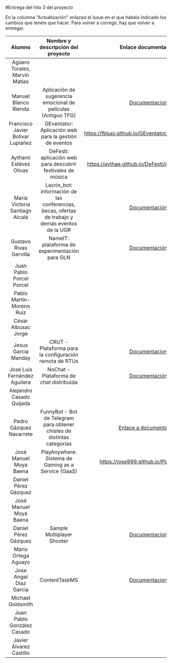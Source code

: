 #Entrega del hito 3 del proyecto

En la columna "Actualización" enlazad el issue en el que habéis
indicado los cambios que tenéis que hacer. Para volver a corregir, hay
que volver a entregar.

| Alumno  | Nombre y descripción del proyecto | Enlace documentación| Enlace a proyecto | Enlace a corrección de otro proyecto | Proyecto corregido por |
|:-:|:-:|:-:|:-:|:-:|:-:|
|Agüero Torales, Marvin Matías||||||
|Manuel Blanco Rienda|Aplicación de sugerencia emocional de películas (Antiguo TFG)|[Documentacion](https://github.com/manuelbr/Proyecto_CC/blob/master/README.md)|[Enlace a Proyecto](https://github.com/manuelbr/Proyecto_CC)|[Corrección](https://github.com/okynos/ProyectoCC/blob/master/orquestacion/correccion.md)|OK - Corregido por José Luis Fernández Aguilera|
| Francisco Javier Bolívar Lupiáñez | GEventator: Aplicación web para la gestión de eventos | https://fblupi.github.io/GEventator/index#orquestacin | https://github.com/fblupi/GEventator | https://fblupi.github.io/GEventator/orquestacion-otros |OK @AythaE OK @griger|
|Aythami Estévez Olivas|DeFesti: aplicación web para descubrir festivales de música|https://aythae.github.io/DeFesti/index#orquestacin|https://github.com/AythaE/DeFesti|https://aythae.github.io/DeFesti/prueba_orquestacion_companieros|Ok @joseangeldiazg|
|María Victoria Santiago Alcalá| Lecrin_bot: información de las conferencias, becas, ofertas de trabajo y demás eventos de la UGR|[Documentación](https://stiago.github.io/Lecrin_Bot/)|[Enlace al proyecto](https://github.com/STiago/Lecrin_Bot)|[Corrección](https://github.com/STiago/Lecrin_Bot/blob/gh-pages/orquestacion_otros.md)||
|Gustavo Rivas Gervilla| NameIT: plataforma de experimentación para GLN | [Documentación](https://griger.github.io/CC/) | [Proyecto](https://github.com/Griger/CC) | [Al final de la página](https://griger.github.io/CC/) | fblupi OK |
|Juan Pablo Porcel Porcel||||||
|Pablo Martín-Moreno Ruiz||||||
|César Albusac Jorge|||||@pedrogazquez OK|
|Jesus Garcia Manday|CRUT - Plataforma para la configuración remota de RTUs|[Documentacion](https://jmanday.github.io/CRUT/index#vagrant)|[Enlace al proyecto](https://github.com/jmanday/CRUT)|||
|José Luis Fernández Aguilera|NoChat - Plataforma de chat distribuida|[Documentación](https://okynos.github.io/ProyectoCC/)|[Nochat](https://github.com/okynos/ProyectoCC)|[Corrección](https://github.com/manuelbr/Proyecto_CC/blob/master/orquestacion/Correcciones.md)|OK - Corregido por Manuel Blanco Rienda|
|Alejandro Casado Quijada||||||
|Pedro Gázquez Navarrete|FunnyBot - Bot de Telegram para obtener chistes de distintas categorías|[Enlace a documentación](https://pedrogazquez.github.io/FunnyBot/)| [Enlace al proyecto](https://github.com/pedrogazquez/FunnyBot)| [Orquestación César](https://pedrogazquez.github.io/FunnyBot/vagrantCesar)||
|José Manuel Moya Baena| PlayAnywhere: Sistema de Gaming as a Service (GaaS) | https://jose999.github.io/PlayAnywhere/ | https://github.com/jose999/PlayAnywhere | https://github.com/manuelbr/Proyecto_CC/blob/master/orquestacion/Correcciones.md |  |
|Daniel Pérez Gázquez||||||
|José Manuel Moya Baena||||||
| Daniel Pérez Gázquez | Sample Multiplayer Shooter | [Documentacion](https://github.com/NestorsImagination/Sample-Multiplayer-Shooter/blob/master/README.md) | [Enlace a Proyecto](https://github.com/NestorsImagination/Sample-Multiplayer-Shooter) |||
|Mario Ortega Aguayo||||||
|Jose Angel Diaz Garcia|ContentTaskMS|[Documentacion](https://joseangeldiazg.github.io/MII-CloudComputing/#Orquestación)|[Proyecto](https://github.com/joseangeldiazg/MII-CloudComputing)|[Correccion](https://github.com/AythaE/DeFesti/commit/d9d62f9a0b9c5770ca713fcc3878103ed30b674f#commitcomment-20169134)||
|Michael Goldsmith||||||
|Juan Pablo González Casado||||||
| Javier Álvarez Castillo ||||

